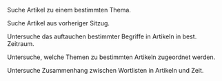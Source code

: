 Suche Artikel zu einem bestimmten Thema.

Suche Artikel aus vorheriger Sitzug.

Untersuche das auftauchen bestimmter Begriffe in Artikeln in best. Zeitraum.

Untersuche, welche Themen zu bestimmten Artikeln zugeordnet werden.

Untersuche Zusammenhang zwischen Wortlisten in Artikeln und Zeit.
